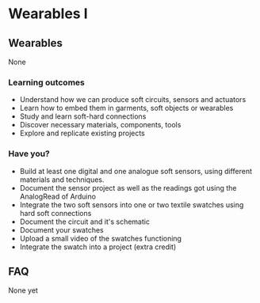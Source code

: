 # Wearables I

## Wearables

None
### Learning outcomes

* Understand how we can produce soft circuits, sensors and actuators
* Learn how to embed them in garments, soft objects or wearables
* Study and learn soft-hard connections
* Discover necessary materials, components, tools
* Explore and replicate existing projects

### Have you?

* Build at least one digital and one analogue soft sensors, using different materials and techniques.
* Document the sensor project as well as the readings got using the AnalogRead of Arduino
* Integrate the two soft sensors into one or two textile swatches using hard soft connections
* Document the circuit and it's schematic
* Document your swatches
* Upload a small video of the swatches functioning
* Integrate the swatch into a project (extra credit)

## FAQ

None yet

